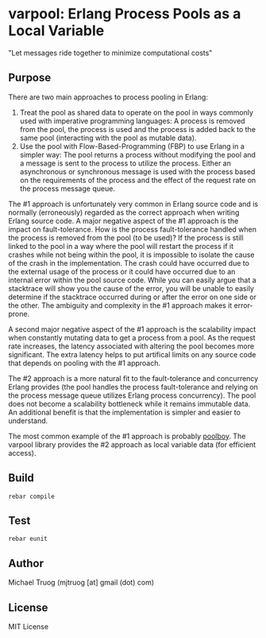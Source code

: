 varpool: Erlang Process Pools as a Local Variable
=================================================

"Let messages ride together to minimize computational costs"

Purpose
-------

There are two main approaches to process pooling in Erlang:

1. Treat the pool as shared data to operate on the pool in ways commonly used
   with imperative programming languages:  A process is removed from the pool,
   the process is used and the process is added back to the same pool
   (interacting with the pool as mutable data).
2. Use the pool with Flow-Based-Programming (FBP) to use Erlang in a simpler
   way:  The pool returns a process without modifying the pool and a
   message is sent to the process to utilize the process.  Either an
   asynchronous or synchronous message is used with the process based on
   the requirements of the process and the effect of the request rate on the
   process message queue.

The #1 approach is unfortunately very common in Erlang source code and is
normally (erroneously) regarded as the correct approach when writing Erlang
source code.  A major negative aspect of the #1 approach is the impact on
fault-tolerance.  How is the process fault-tolerance handled when the process
is removed from the pool (to be used)?  If the process is still linked to the
pool in a way where the pool will restart the process if it crashes while not
being within the pool, it is impossible to isolate the cause of the crash
in the implementation.  The crash could have occurred due to the external
usage of the process or it could have occurred due to an internal error
within the pool source code.  While you can easily argue that a stacktrace
will show you the cause of the error, you will be unable to easily determine
if the stacktrace occurred during or after the error on one side
or the other.  The ambiguity and complexity in the #1 approach makes it
error-prone.

A second major negative aspect of the #1 approach is the scalability impact
when constantly mutating data to get a process from a pool.  As the request
rate increases, the latency associated with altering the pool becomes
more significant.  The extra latency helps to put artifical limits on any
source code that depends on pooling with the #1 approach.

The #2 approach is a more natural fit to the fault-tolerance and
concurrency Erlang provides (the pool handles the process fault-tolerance
and relying on the process message queue utilizes Erlang process concurrency).
The pool does not become a scalability bottleneck while it remains
immutable data.  An additional benefit is that the implementation is simpler
and easier to understand.

The most common example of the #1 approach is probably
[poolboy](https://github.com/devinus/poolboy).  The varpool library
provides the #2 approach as local variable data (for efficient access).

Build
-----

    rebar compile

Test
----

    rebar eunit

Author
------

Michael Truog (mjtruog [at] gmail (dot) com)

License
-------

MIT License

